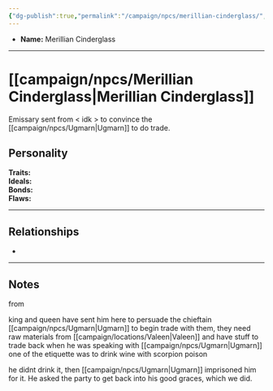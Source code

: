 ```yaml
---
{"dg-publish":true,"permalink":"/campaign/npcs/merillian-cinderglass/","tags":["character","npc"],"noteIcon":"","created":"2025-10-26T12:28:00.177-07:00","updated":"2025-10-27T16:38:09.171-07:00"}
---
```



<p><span><ul>
<li dir="auto"><strong>Name:</strong> Merillian Cinderglass</li>
</ul></span></p>

---

# [[campaign/npcs/Merillian Cinderglass\|Merillian Cinderglass]]
Emissary sent from < idk > to convince the [[campaign/npcs/Ugmarn\|Ugmarn]] to do trade. 

## Personality
**Traits:**  
**Ideals:**  
**Bonds:**  
**Flaws:**  

---

## Relationships
- 

---

## Notes
from 

king and queen have sent him here to persuade the chieftain
 [[campaign/npcs/Ugmarn\|Ugmarn]] to begin trade with them, they need raw materials from [[campaign/locations/Valeen\|Valeen]] and have stuff to trade back
when he was speaking with [[campaign/npcs/Ugmarn\|Ugmarn]] one of the etiquette was to drink wine with scorpion poison

he didnt drink it, then [[campaign/npcs/Ugmarn\|Ugmarn]] imprisoned him for it. He asked the party to get back into his good graces, which we did. 
